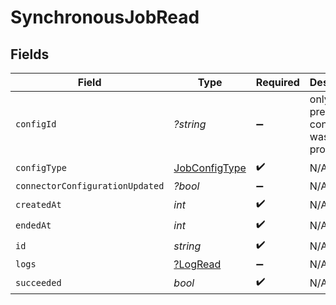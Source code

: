 # SynchronousJobRead


## Fields

| Field                                                 | Type                                                  | Required                                              | Description                                           |
| ----------------------------------------------------- | ----------------------------------------------------- | ----------------------------------------------------- | ----------------------------------------------------- |
| `configId`                                            | *?string*                                             | :heavy_minus_sign:                                    | only present if a config id was provided.             |
| `configType`                                          | [JobConfigType](../../models/shared/JobConfigType.md) | :heavy_check_mark:                                    | N/A                                                   |
| `connectorConfigurationUpdated`                       | *?bool*                                               | :heavy_minus_sign:                                    | N/A                                                   |
| `createdAt`                                           | *int*                                                 | :heavy_check_mark:                                    | N/A                                                   |
| `endedAt`                                             | *int*                                                 | :heavy_check_mark:                                    | N/A                                                   |
| `id`                                                  | *string*                                              | :heavy_check_mark:                                    | N/A                                                   |
| `logs`                                                | [?LogRead](../../models/shared/LogRead.md)            | :heavy_minus_sign:                                    | N/A                                                   |
| `succeeded`                                           | *bool*                                                | :heavy_check_mark:                                    | N/A                                                   |